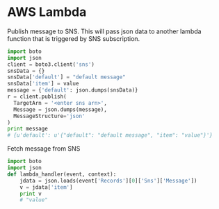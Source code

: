 # AWS Lambda 

Publish message to SNS.  This will pass json data to another lambda function that is triggered by SNS subscription.
```python
import boto
import json
client = boto3.client('sns')
snsData = {}
snsData['default'] = "default message"
snsData['item'] = value
message = {'default': json.dumps(snsData)}
r = client.publish(
  TargetArn = '<enter sns arn>',
  Message = json.dumps(message),
  MessageStructure='json'
)
print message
# {u'default': u'{"default": "default message", "item": "value"}'}
```

Fetch message from SNS
```python
import boto
import json
def lambda_handler(event, context):
    jdata = json.loads(event['Records'][0]['Sns']['Message'])
    v = jdata['item']
    print v
    # "value"
```
